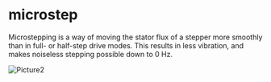 # microstep
Microstepping is a way of moving the stator flux of a stepper more smoothly than in full- or half-step drive modes. This results in less vibration, and makes noiseless stepping possible down to 0 Hz.

![Picture2](https://user-images.githubusercontent.com/69655952/143502316-4c565ddd-70e1-4cc4-afdf-d76df54442e7.png)

